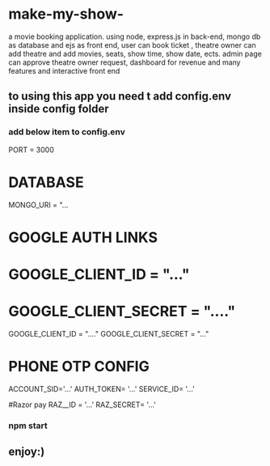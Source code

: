 # make-my-show-
a movie booking application. using node, express.js in back-end, mongo db as database and ejs as front end, user can book ticket , theatre owner can add theatre and add movies, seats, show time, show date, ects. admin page can approve theatre owner request, dashboard for revenue and many features and interactive front end

## to using this app you need t add config.env inside config folder
### add below item to config.env
PORT = 3000
# DATABASE
MONGO_URI = "...

# GOOGLE AUTH LINKS
# GOOGLE_CLIENT_ID = "..."
# GOOGLE_CLIENT_SECRET = "...."
GOOGLE_CLIENT_ID = "...."
GOOGLE_CLIENT_SECRET = "..."

# PHONE OTP CONFIG
ACCOUNT_SID='...'
AUTH_TOKEN= '...'
SERVICE_ID= '...'

#Razor pay
RAZ__ID = '...'
RAZ_SECRET= '...'

### npm start 
## enjoy:)
